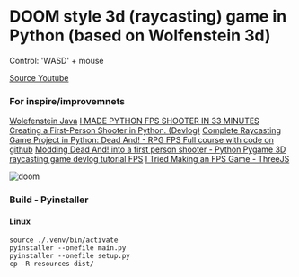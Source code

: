 # DOOM style 3d (raycasting) game in Python (based on Wolfenstein 3d)

Control: 'WASD' + mouse

[Source Youtube](https://www.youtube.com/watch?v=ECqUrT7IdqQ&t=665s)

### For inspire/improvemnets

[Wolefenstein Java](https://www.youtube.com/watch?v=XS6BA1t2JYw)
[I MADE PYTHON FPS SHOOTER IN 33 MINUTES](https://www.youtube.com/watch?v=kC67H2QJApY)
[Creating a First-Person Shooter in Python. (Devlog)](https://www.youtube.com/watch?v=yPRCEmnhRVI)
[Complete Raycasting Game Project in Python: Dead And! - RPG FPS Full course with code on github](https://www.youtube.com/watch?v=FLc6vUwyTdM&ab_channel=FinFET)
[Modding Dead And! into a first person shooter - Python Pygame 3D raycasting game devlog tutorial FPS](https://www.youtube.com/watch?v=UJVtpBGnn_k&ab_channel=FinFET)
[I Tried Making an FPS Game - ThreeJS](https://www.youtube.com/watch?v=3DMZETkPieI&ab_channel=SimonDev)

![doom](/sreenshots/0.gif)


### Build - Pyinstaller

#### Linux

```
source ./.venv/bin/activate
pyinstaller --onefile main.py
pyinstaller --onefile setup.py
cp -R resources dist/
```
